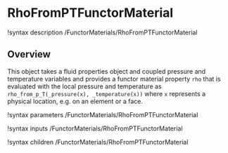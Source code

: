 # RhoFromPTFunctorMaterial

!syntax description /FunctorMaterials/RhoFromPTFunctorMaterial

## Overview

This object takes a fluid properties object and coupled pressure and temperature
variables and provides a functor material property `rho` that is evaluated with
the local pressure and temperature as `rho_from_p_T(_pressure(x), _temperature(x))` where `x`
represents a physical location, e.g. on an element or a face.

!syntax parameters /FunctorMaterials/RhoFromPTFunctorMaterial

!syntax inputs /FunctorMaterials/RhoFromPTFunctorMaterial

!syntax children /FunctorMaterials/RhoFromPTFunctorMaterial
